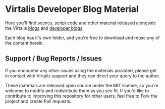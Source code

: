 # Virtalis Developer Blog Material

Here you'll find scenes, script code and other material released alongside the Virtalis [blogs](https://www.virtalis.com/blogs) and [developer blogs](https://developers.virtalis.com/developer-blogs).

Each blog has it's own folder, and you're free to download and reuse any of the content herein.

## Support / Bug Reports / Issues
If you encounter any other issues using the materials provided, please get in contact with Virtalis support and they can direct your query to the author.

These materials are released open source under the MIT license, so you're welcome to modify and redistribute them as you see fit. If you'd like to contribute to improving this repository for other users, feel free to Fork the project and create Pull requests.